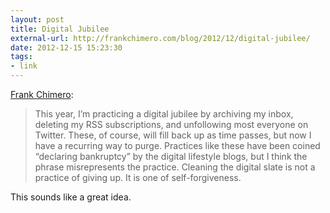 ```yaml
---
layout: post
title: Digital Jubilee
external-url: http://frankchimero.com/blog/2012/12/digital-jubilee/
date: 2012-12-15 15:23:30
tags:
- link
---
```

[Frank Chimero](http://frankchimero.com/blog/2012/12/digital-jubilee/):

> This year, I’m practicing a digital jubilee by archiving my inbox, deleting my RSS subscriptions, and unfollowing most everyone on Twitter. These, of course, will fill back up as time passes, but now I have a recurring way to purge. Practices like these have been coined “declaring bankruptcy” by the digital lifestyle blogs, but I think the phrase misrepresents the practice. Cleaning the digital slate is not a practice of giving up. It is one of self-forgiveness.

This sounds like a great idea.